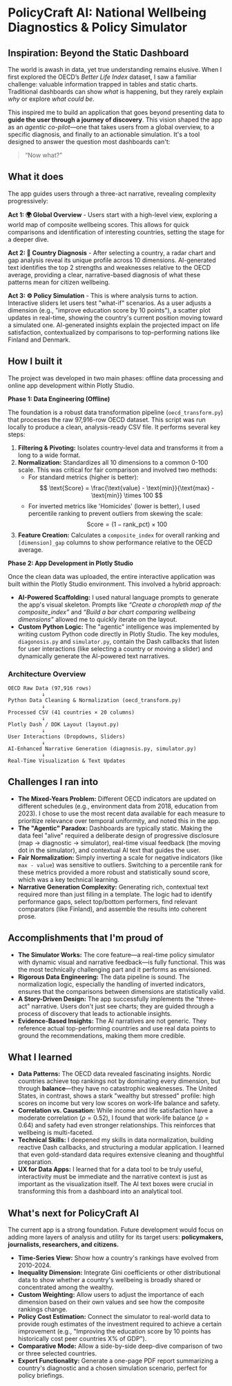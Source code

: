 # PolicyCraft AI: National Wellbeing Diagnostics & Policy Simulator

## Inspiration: Beyond the Static Dashboard

The world is awash in data, yet true understanding remains elusive. When I first explored the OECD’s _Better Life Index_ dataset, I saw a familiar challenge: valuable information trapped in tables and static charts. Traditional dashboards can show _what_ is happening, but they rarely explain _why_ or explore _what could be_.

This inspired me to build an application that goes beyond presenting data to **guide the user through a journey of discovery**. This vision shaped the app as an _agentic co-pilot_—one that takes users from a global overview, to a specific diagnosis, and finally to an actionable simulation. It's a tool designed to answer the question most dashboards can't:

> “Now what?”

## What it does

The app guides users through a three-act narrative, revealing complexity progressively:

**Act 1: 🌍 Global Overview** - Users start with a high-level view, exploring a world map of composite wellbeing scores. This allows for quick comparisons and identification of interesting countries, setting the stage for a deeper dive.

**Act 2: 🧭 Country Diagnosis** - After selecting a country, a radar chart and gap analysis reveal its unique profile across 10 dimensions. AI-generated text identifies the top 2 strengths and weaknesses relative to the OECD average, providing a clear, narrative-based diagnosis of what these patterns mean for citizen wellbeing.

**Act 3: ⚙️ Policy Simulation** - This is where analysis turns to action. Interactive sliders let users test "what-if" scenarios. As a user adjusts a dimension (e.g., "improve education score by 10 points"), a scatter plot updates in real-time, showing the country's current position moving toward a simulated one. AI-generated insights explain the projected impact on life satisfaction, contextualized by comparisons to top-performing nations like Finland and Denmark.

## How I built it

The project was developed in two main phases: offline data processing and online app development within Plotly Studio.

**Phase 1: Data Engineering (Offline)**

The foundation is a robust data transformation pipeline (`oecd_transform.py`) that processes the raw 97,916-row OECD dataset. This script was run locally to produce a clean, analysis-ready CSV file. It performs several key steps:

1.  **Filtering & Pivoting:** Isolates country-level data and transforms it from a long to a wide format.
2.  **Normalization:** Standardizes all 10 dimensions to a common 0-100 scale. This was critical for fair comparison and involved two methods:
    - For standard metrics (higher is better):
      $$ \text{Score} = \frac{\text{value} - \text{min}}{\text{max} - \text{min}} \times 100 $$
    - For inverted metrics like 'Homicides' (lower is better), I used percentile ranking to prevent outliers from skewing the scale:
      $$ \text{Score} = (1 - \text{rank}\_{\text{pct}}) \times 100 $$
3.  **Feature Creation:** Calculates a `composite_index` for overall ranking and `[dimension]_gap` columns to show performance relative to the OECD average.

**Phase 2: App Development in Plotly Studio**

Once the clean data was uploaded, the entire interactive application was built within the Plotly Studio environment. This involved a hybrid approach:

- **AI-Powered Scaffolding:** I used natural language prompts to generate the app's visual skeleton. Prompts like _“Create a choropleth map of the composite_index”_ and _“Build a bar chart comparing wellbeing dimensions”_ allowed me to quickly iterate on the layout.
- **Custom Python Logic:** The "agentic" intelligence was implemented by writing custom Python code directly in Plotly Studio. The key modules, `diagonosis.py` and `simulator.py`, contain the Dash callbacks that listen for user interactions (like selecting a country or moving a slider) and dynamically generate the AI-powered text narratives.

### Architecture Overview

```
OECD Raw Data (97,916 rows)
           ↓
Python Data Cleaning & Normalization (oecd_transform.py)
           ↓
Processed CSV (41 countries × 20 columns)
           ↓
Plotly Dash / DDK Layout (layout.py)
           ↓
User Interactions (Dropdowns, Sliders)
           ↓
AI-Enhanced Narrative Generation (diagnosis.py, simulator.py)
           ↓
Real-Time Visualization & Text Updates
```

## Challenges I ran into

- **The Mixed-Years Problem:** Different OECD indicators are updated on different schedules (e.g., environment data from 2018, education from 2023). I chose to use the most recent data available for each measure to prioritize relevance over temporal uniformity, and noted this in the app.
- **The "Agentic" Paradox:** Dashboards are typically static. Making the data feel "alive" required a deliberate design of progressive disclosure (map → diagnostic → simulator), real-time visual feedback (the moving dot in the simulator), and contextual AI text that guides the user.
- **Fair Normalization:** Simply inverting a scale for negative indicators (like `max - value`) was sensitive to outliers. Switching to a percentile rank for these metrics provided a more robust and statistically sound score, which was a key technical learning.
- **Narrative Generation Complexity:** Generating rich, contextual text required more than just filling in a template. The logic had to identify performance gaps, select top/bottom performers, find relevant comparators (like Finland), and assemble the results into coherent prose.

## Accomplishments that I'm proud of

- **The Simulator Works:** The core feature—a real-time policy simulator with dynamic visual and narrative feedback—is fully functional. This was the most technically challenging part and it performs as envisioned.
- **Rigorous Data Engineering:** The data pipeline is sound. The normalization logic, especially the handling of inverted indicators, ensures that the comparisons between dimensions are statistically valid.
- **A Story-Driven Design:** The app successfully implements the "three-act" narrative. Users don't just see charts; they are guided through a process of discovery that leads to actionable insights.
- **Evidence-Based Insights:** The AI narratives are not generic. They reference actual top-performing countries and use real data points to ground the recommendations, making them more credible.

## What I learned

- **Data Patterns:** The OECD data revealed fascinating insights. Nordic countries achieve top rankings not by dominating every dimension, but through **balance**—they have no catastrophic weaknesses. The United States, in contrast, shows a stark "wealthy but stressed" profile: high scores on income but very low scores on work-life balance and safety.
- **Correlation vs. Causation:** While income and life satisfaction have a moderate correlation ($\rho = 0.52$), I found that work-life balance ($\rho = 0.64$) and safety had even stronger relationships. This reinforces that wellbeing is multi-faceted.
- **Technical Skills:** I deepened my skills in data normalization, building reactive Dash callbacks, and structuring a modular application. I learned that even gold-standard data requires extensive cleaning and thoughtful preparation.
- **UX for Data Apps:** I learned that for a data tool to be truly useful, interactivity must be immediate and the narrative context is just as important as the visualization itself. The AI text boxes were crucial in transforming this from a dashboard into an analytical tool.

## What's next for PolicyCraft AI

The current app is a strong foundation. Future development would focus on adding more layers of analysis and utility for its target users: **policymakers, journalists, researchers, and citizens.**

- **Time-Series View:** Show how a country's rankings have evolved from 2010-2024.
- **Inequality Dimension:** Integrate Gini coefficients or other distributional data to show whether a country's wellbeing is broadly shared or concentrated among the wealthy.
- **Custom Weighting:** Allow users to adjust the importance of each dimension based on their own values and see how the composite rankings change.
- **Policy Cost Estimation:** Connect the simulator to real-world data to provide rough estimates of the investment required to achieve a certain improvement (e.g., "Improving the education score by 10 points has historically cost peer countries X% of GDP").
- **Comparative Mode:** Allow a side-by-side deep-dive comparison of two or three selected countries.
- **Export Functionality:** Generate a one-page PDF report summarizing a country's diagnostic and a chosen simulation scenario, perfect for policy briefings.

